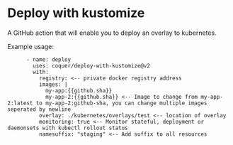 # Deploy with kustomize

A GitHub action that will enable you to deploy an overlay to kubernetes.

Example usage:

```
      - name: deploy
        uses: coquer/deploy-with-kustomize@v2
        with:
          registry: <-- private docker registry address
          images: |
            my-app:{{github.sha}}
            my-app-2:{{github.sha}} <-- Image to change from my-app-2:latest to my-app-2:github-sha, you can change multiple images seperated by newline
          overlay: ./kubernetes/overlays/test <-- location of overlay
          monitoring: true <-- Monitor stateful, deployment or daemonsets with kubectl rollout status
          namesuffix: "staging" <-- Add suffix to all resources
```


